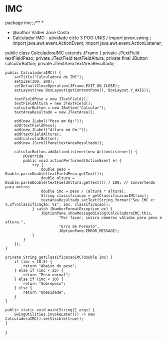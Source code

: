 # IMC

package imc;
/**
 *
 * @author Valber José Costa
 * Calculador IMC - atividade ciclo 3 POO UNIS
 */
import javax.swing.*;
import java.awt.event.ActionEvent;
import java.awt.event.ActionListener;

public class CalculadoraIMC extends JFrame {
    private JTextField textFieldPeso;
    private JTextField textFieldAltura;
    private final JButton calcularButton;
    private JTextArea textAreaResultado;

    public CalculadoraIMC() {
        setTitle("Calculadora de IMC");
        setSize(300, 200);
        setDefaultCloseOperation(JFrame.EXIT_ON_CLOSE);
        setLayout(new BoxLayout(getContentPane(), BoxLayout.Y_AXIS));

        textFieldPeso = new JTextField();
        textFieldAltura = new JTextField();
        calcularButton = new JButton("Calcular");
        textAreaResultado = new JTextArea();

        add(new JLabel("Peso em Kg:"));
        add(textFieldPeso);
        add(new JLabel("Altura em Cm:"));
        add(textFieldAltura);
        add(calcularButton);
        add(new JScrollPane(textAreaResultado));

        calcularButton.addActionListener(new ActionListener() {
            @Override
            public void actionPerformed(ActionEvent e) {
                try {
                    double peso = Double.parseDouble(textFieldPeso.getText());
                    double altura = Double.parseDouble(textFieldAltura.getText()) / 100; // Convertendo para metros
                    double imc = peso / (altura * altura);
                    String classificacao = getClassificacaoIMC(imc);
                    textAreaResultado.setText(String.format("Seu IMC é: %.2f\nClassificação: %s", imc, classificacao));
                } catch (NumberFormatException ex) {
                    JOptionPane.showMessageDialog(CalculadoraIMC.this,
                            "Por favor, insira números válidos para peso e altura.",
                            "Erro de Formato",
                            JOptionPane.ERROR_MESSAGE);
                }
            }
        });
    }

    private String getClassificacaoIMC(double imc) {
        if (imc < 18.5) {
            return "Abaixo do peso";
        } else if (imc < 25) {
            return "Peso normal";
        } else if (imc < 30) {
            return "Sobrepeso";
        } else {
            return "Obesidade";
        }
    }

    public static void main(String[] args) {
        SwingUtilities.invokeLater(() -> new CalculadoraIMC().setVisible(true));
    }
}
